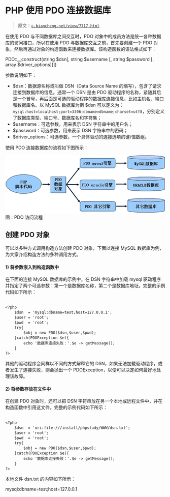 # PHP 使用 PDO 连接数据库

> 原文：[`c.biancheng.net/view/7717.html`](http://c.biancheng.net/view/7717.html)

在使用 PDO 与不同数据库之间交互时，PDO 对象中的成员方法是统一各种数据库的访问接口，所以在使用 PDO 与数据库交互之前，首先要创建一个 PDO 对象，然后再通过对象的构造函数来连接数据库。该构造函数的语法格式如下：

PDO::__construct(string $dsn[, string $username [, string $password [, array $driver_options]]])

参数说明如下：

*   $dsn：数据源名称或叫做 DSN（Data Source Name 的缩写），包含了请求连接到数据库的信息。通常一个 DSN 是由 PDO 驱动程序的名称，紧随其后是一个冒号，再后面是可选的驱动程序的数据库连接信息，比如主机名、端口和数据库名。以 MySQL 数据库为例 $dsn 可以定义为：`mysql:host=localhost;port=3306;dbname=dbname;charset=utf8`，分别定义了数据库类型、端口号、数据库名和字符集；
*   $username：可选参数，用来表示 DSN 字符串中的用户名；
*   $password：可选参数，用来表示 DSN 字符串中的密码；
*   $driver_options：可选参数，一个具体驱动的连接选项的键/值数组。

使用 PDO 连接数据库的流程如下图所示：

![PDO 访问流程](img/40167460b8da89bcaf530d8482e497b5.png)
图：PDO 访问流程

## 创建 PDO 对象

可以以多种方式调用构造方法创建 PDO 对象，下面以连接 MySQL 数据库为例，为大家介绍构造方法的多种调用方式。

#### 1) 将参数嵌入到构造函数中

在下面的连接 MySQL 数据库的示例中，在 DSN 字符串中加载 mysql 驱动程序并指定了两个可选参数：第一个是数据库名称，第二个是数据库地址。完整的示例代码如下所示：

```

<?php
    $dsn  = 'mysql:dbname=test;host=127.0.0.1';
    $user = 'root';
    $pwd  = 'root';
    try{
        $obj = new PDO($dsn,$user,$pwd);
    }catch(PDOException $e){
        echo '数据库连接失败：'.$e -> getMessage();
    }
?>
```

其他的驱动程序会同样以不同的方式解释它的 DSN，如果无法加载驱动程序，或者发生了连接失败，则会抛出一个 PDOException，以便可以决定如何最好地处理该故障。

#### 2) 将参数存放在文件中

在创建 PDO 对象时，还可以把 DSN 字符串放在另一个本地或远程文件中，并在构造函数中引用这文件。完整的示例代码如下所示：

```

<?php
    $dsn  = 'uri:file:///install/phpstudy/WWW/dsn.txt';
    $user = 'root';
    $pwd  = 'root';
    try{
        $obj = new PDO($dsn,$user,$pwd);
    }catch(PDOException $e){
        echo '数据库连接失败：'.$e -> getMessage();
    }
?>
```

本地文件 dsn.txt 的内容如下所示：

mysql:dbname=test;host=127.0.0.1